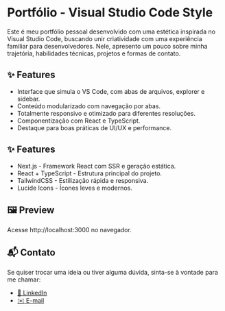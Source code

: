 # Portfólio - Visual Studio Code Style

Este é meu portfólio pessoal desenvolvido com uma estética inspirada no Visual Studio Code, buscando unir criatividade com uma experiência familiar para desenvolvedores. Nele, apresento um pouco sobre minha trajetória, habilidades técnicas, projetos e formas de contato.

## ✨ Features

 - Interface que simula o VS Code, com abas de arquivos, explorer e sidebar.
 - Conteúdo modularizado com navegação por abas.
 - Totalmente responsivo e otimizado para diferentes resoluções.
 - Componentização com React e TypeScript.
 - Destaque para boas práticas de UI/UX e performance.

## ✨ Features

 - Next.js - Framework React com SSR e geração estática.
 - React + TypeScript - Estrutura principal do projeto.
 - TailwindCSS - Estilização rápida e responsiva.
 - Lucide Icons - Ícones leves e modernos.

## 🖼️ Preview

Acesse http://localhost:3000 no navegador.

## 📬 Contato

Se quiser trocar uma ideia ou tiver alguma dúvida, sinta-se à vontade para me chamar:

- [🔗 LinkedIn](https://www.linkedin.com/in/tiagofp00/)
- [✉️ E-mail](tiagofreitasp00@gmail.com)

